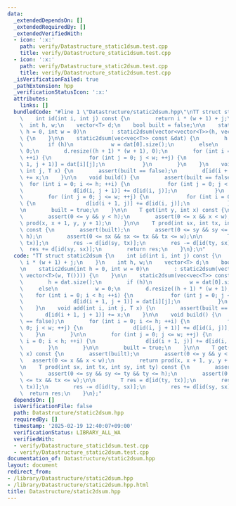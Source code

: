 ```yaml
---
data:
  _extendedDependsOn: []
  _extendedRequiredBy: []
  _extendedVerifiedWith:
  - icon: ':x:'
    path: verify/Datastructure_static1dsum.test.cpp
    title: verify/Datastructure_static1dsum.test.cpp
  - icon: ':x:'
    path: verify/Datastructure_static2dsum.test.cpp
    title: verify/Datastructure_static2dsum.test.cpp
  _isVerificationFailed: true
  _pathExtension: hpp
  _verificationStatusIcon: ':x:'
  attributes:
    links: []
  bundledCode: "#line 1 \"Datastructure/static2dsum.hpp\"\nTT struct static2dsum {\n\
    \    int id(int i, int j) const {\n        return i * (w + 1) + j;\n    }\n  \
    \  int h, w;\n    vector<T> d;\n    bool built = false;\n\n    static2dsum(int\
    \ h = 0, int w = 0)\n        : static2dsum(vector<vector<T>>(h, vector<T>(w, T())))\
    \ {\n    }\n\n    static2dsum(vec<vec<T>> const &dat) {\n        h = dat.size();\n\
    \        if (h)\n            w = dat[0].size();\n        else\n            w =\
    \ 0;\n        d.resize((h + 1) * (w + 1), 0);\n        for (int i = 0; i < h;\
    \ ++i) {\n            for (int j = 0; j < w; ++j) {\n                d[id(i +\
    \ 1, j + 1)] = dat[i][j];\n            }\n        }\n    }\n    void add(int i,\
    \ int j, T x) {\n        assert(built == false);\n        d[id(i + 1, j + 1)]\
    \ += x;\n    }\n\n    void build() {\n        assert(built == false);\n      \
    \  for (int i = 0; i <= h; ++i) {\n            for (int j = 0; j < w; ++j) {\n\
    \                d[id(i, j + 1)] += d[id(i, j)];\n            }\n        }\n\n\
    \        for (int j = 0; j <= w; ++j) {\n            for (int i = 0; i < h; ++i)\
    \ {\n                d[id(i + 1, j)] += d[id(i, j)];\n            }\n        }\n\
    \n        built = true;\n    }\n\n    T get(int y, int x) const {\n        assert(built);\n\
    \        assert(0 <= y && y < h);\n        assert(0 <= x && x < w);\n        return\
    \ prod(x, x + 1, y, y + 1);\n    }\n\n    T prod(int sx, int tx, int sy, int ty)\
    \ const {\n        assert(built);\n        assert(0 <= sy && sy <= ty && ty <=\
    \ h);\n        assert(0 <= sx && sx <= tx && tx <= w);\n\n        T res = d[id(ty,\
    \ tx)];\n        res -= d[id(sy, tx)];\n        res -= d[id(ty, sx)];\n      \
    \  res += d[id(sy, sx)];\n        return res;\n    }\n};\n"
  code: "TT struct static2dsum {\n    int id(int i, int j) const {\n        return\
    \ i * (w + 1) + j;\n    }\n    int h, w;\n    vector<T> d;\n    bool built = false;\n\
    \n    static2dsum(int h = 0, int w = 0)\n        : static2dsum(vector<vector<T>>(h,\
    \ vector<T>(w, T()))) {\n    }\n\n    static2dsum(vec<vec<T>> const &dat) {\n\
    \        h = dat.size();\n        if (h)\n            w = dat[0].size();\n   \
    \     else\n            w = 0;\n        d.resize((h + 1) * (w + 1), 0);\n    \
    \    for (int i = 0; i < h; ++i) {\n            for (int j = 0; j < w; ++j) {\n\
    \                d[id(i + 1, j + 1)] = dat[i][j];\n            }\n        }\n\
    \    }\n    void add(int i, int j, T x) {\n        assert(built == false);\n \
    \       d[id(i + 1, j + 1)] += x;\n    }\n\n    void build() {\n        assert(built\
    \ == false);\n        for (int i = 0; i <= h; ++i) {\n            for (int j =\
    \ 0; j < w; ++j) {\n                d[id(i, j + 1)] += d[id(i, j)];\n        \
    \    }\n        }\n\n        for (int j = 0; j <= w; ++j) {\n            for (int\
    \ i = 0; i < h; ++i) {\n                d[id(i + 1, j)] += d[id(i, j)];\n    \
    \        }\n        }\n\n        built = true;\n    }\n\n    T get(int y, int\
    \ x) const {\n        assert(built);\n        assert(0 <= y && y < h);\n     \
    \   assert(0 <= x && x < w);\n        return prod(x, x + 1, y, y + 1);\n    }\n\
    \n    T prod(int sx, int tx, int sy, int ty) const {\n        assert(built);\n\
    \        assert(0 <= sy && sy <= ty && ty <= h);\n        assert(0 <= sx && sx\
    \ <= tx && tx <= w);\n\n        T res = d[id(ty, tx)];\n        res -= d[id(sy,\
    \ tx)];\n        res -= d[id(ty, sx)];\n        res += d[id(sy, sx)];\n      \
    \  return res;\n    }\n};"
  dependsOn: []
  isVerificationFile: false
  path: Datastructure/static2dsum.hpp
  requiredBy: []
  timestamp: '2025-02-19 12:40:07+09:00'
  verificationStatus: LIBRARY_ALL_WA
  verifiedWith:
  - verify/Datastructure_static1dsum.test.cpp
  - verify/Datastructure_static2dsum.test.cpp
documentation_of: Datastructure/static2dsum.hpp
layout: document
redirect_from:
- /library/Datastructure/static2dsum.hpp
- /library/Datastructure/static2dsum.hpp.html
title: Datastructure/static2dsum.hpp
---
```


